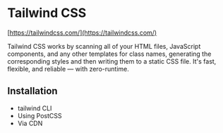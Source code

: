 Tailwind CSS
============

[https://tailwindcss.com/](https://tailwindcss.com/)

Tailwind CSS works by scanning all of your HTML files, JavaScript components, and any other templates for class names, generating the corresponding styles and then writing them to a static CSS file. It's fast, flexible, and reliable — with zero-runtime.

Installation
------------

*   tailwind CLI
*   Using PostCSS
*   Via CDN